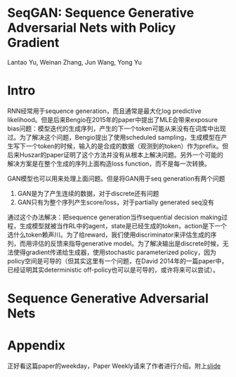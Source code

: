 # SeqGAN: Sequence Generative Adversarial Nets with Policy Gradient

Lantao Yu, Weinan Zhang, Jun Wang, Yong Yu

# Intro

RNN经常用于sequence generation，而且通常是最大化log predictive likelihood。但是后来Bengio在2015年的paper中提出了MLE会带来exposure bias问题：模型迭代的生成序列，产生的下一个token可能从来没有在词库中出现过。为了解决这个问题，Bengio提出了使用scheduled sampling，生成模型在产生写下一个token的时候，输入的是合成的数据（观测到的token）作为prefix。但后来Huszar的paper证明了这个方法并没有从根本上解决问题。另外一个可能的解决方案是在整个生成的序列上面构造loss function，而不是每一次转换。

GAN模型也可以用来处理上面问题。但是将GAN用于seq generation有两个问题
1. GAN是为了产生连续的数据，对于discrete还有问题
2. GAN只有为整个序列产生score/loss，对于partially generated seq没有

通过这个办法解决：把sequence generation当作sequential decision making过程，生成模型就被当作RL中的agent，state是已经生成的token，action是下一个选什么token赖声川。为了给reward，我们使用discriminator来评估生成的序列，而用评估的反馈来指导generative model。为了解决输出是discrete时候，无法使得gradient传递给生成器，使用stochastic parameterized policy，因为policy空间是可导的（但其实这里有一个问题，在David 2014年的一篇paper中，已经证明其实deterministic off-policy也可以是可导的，或许将来可以尝试）。

# Sequence Generative Adversarial Nets

# Appendix

正好看这篇paper的weekday，Paper Weekly请来了作者进行介绍。附上[slide](http://lantaoyu.com/files/2017-07-26-gan-for-discrete-data.pdf)